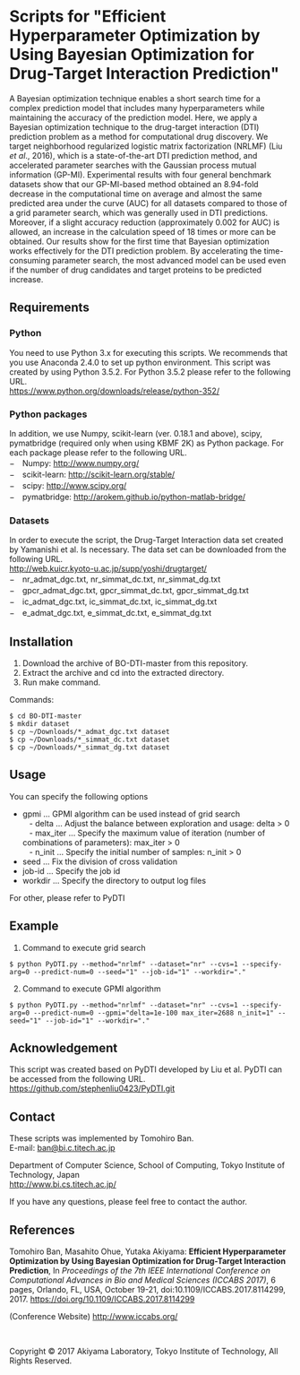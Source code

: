 # Scripts for "Efficient Hyperparameter Optimization by Using Bayesian Optimization for Drug-Target Interaction Prediction"

A Bayesian optimization technique enables a short search time for a complex prediction model that includes many hyperparameters while maintaining the accuracy of the prediction model. Here, we apply a Bayesian optimization technique to the drug-target interaction (DTI) prediction problem as a method for computational drug discovery. We target neighborhood regularized logistic matrix factorization (NRLMF) (Liu _et al_., 2016), which is a state-of-the-art DTI prediction method, and accelerated parameter searches with the Gaussian process mutual information (GP-MI). Experimental results with four general benchmark datasets show that our GP-MI-based method obtained an 8.94-fold decrease in the computational time on average and almost the same predicted area under the curve (AUC) for all datasets compared to those of a grid parameter search, which was generally used in DTI predictions. Moreover, if a slight accuracy reduction (approximately 0.002 for AUC) is allowed, an increase in the calculation speed of 18 times or more can be obtained. Our results show for the first time that Bayesian optimization works effectively for the DTI prediction problem. By accelerating the time-consuming parameter search, the most advanced model can be used even if the number of drug candidates and target proteins to be predicted increase.


Requirements
------------

### Python
You need to use Python 3.x for executing this scripts. We recommends that you use Anaconda 2.4.0 to set up python environment. This script was created by using Python 3.5.2. For Python 3.5.2 please refer to the following URL.<br>
https://www.python.org/downloads/release/python-352/<br>

### Python packages
In addition, we use Numpy, scikit-learn (ver. 0.18.1 and above), scipy, pymatbridge (required only when using KBMF 2K) as Python package. For each package please refer to the following URL.<br>
−　Numpy: http://www.numpy.org/<br>
−　scikit-learn: http://scikit-learn.org/stable/<br>
−　scipy: http://www.scipy.org/<br>
−　pymatbridge: http://arokem.github.io/python-matlab-bridge/<br>

### Datasets
In order to execute the script, the Drug-Target Interaction data set created by Yamanishi et al. Is necessary. The data set can be downloaded from the following URL.<br>
http://web.kuicr.kyoto-u.ac.jp/supp/yoshi/drugtarget/<br>
−　nr_admat_dgc.txt, nr_simmat_dc.txt, nr_simmat_dg.txt<br>
−　gpcr_admat_dgc.txt, gpcr_simmat_dc.txt, gpcr_simmat_dg.txt<br>
−　ic_admat_dgc.txt, ic_simmat_dc.txt, ic_simmat_dg.txt<br>
−　e_admat_dgc.txt, e_simmat_dc.txt, e_simmat_dg.txt<br>

Installation
------------
1. Download the archive of BO-DTI-master from this repository.
2. Extract the archive and cd into the extracted directory.
3. Run make command.

Commands:

    $ cd BO-DTI-master
    $ mkdir dataset
    $ cp ~/Downloads/*_admat_dgc.txt dataset
    $ cp ~/Downloads/*_simmat_dc.txt dataset
    $ cp ~/Downloads/*_simmat_dg.txt dataset

Usage
-----
You can specify the following options<br>
- gpmi ... GPMI algorithm can be used instead of grid search<br>
    - delta ... Adjust the balance between exploration and usage: delta > 0<br>
    - max_iter ... Specify the maximum value of iteration (number of combinations of parameters): max_iter > 0<br>
    - n_init ... Specify the initial number of samples: n_init > 0<br>
- seed ... Fix the division of cross validation
- job-id ... Specify the job id
- workdir ... Specify the directory to output log files

For other, please refer to PyDTI


Example
-------
1. Command to execute grid search
```shell
$ python PyDTI.py --method="nrlmf" --dataset="nr" --cvs=1 --specify-arg=0 --predict-num=0 --seed="1" --job-id="1" --workdir="."
```

2. Command to execute GPMI algorithm
```shell
$ python PyDTI.py --method="nrlmf" --dataset="nr" --cvs=1 --specify-arg=0 --predict-num=0 --gpmi="delta=1e-100 max_iter=2688 n_init=1" --seed="1" --job-id="1" --workdir="."
```

Acknowledgement
---------------
This script was created based on PyDTI developed by Liu et al. PyDTI can be accessed from the following URL.<br>
https://github.com/stephenliu0423/PyDTI.git<br>

Contact
-------
These scripts was implemented by Tomohiro Ban.<br>
E-mail: ban@bi.c.titech.ac.jp

Department of Computer Science, School of Computing, Tokyo Institute of Technology, Japan<br>
http://www.bi.cs.titech.ac.jp/

If you have any questions, please feel free to contact the author.

References
----------
Tomohiro Ban, Masahito Ohue, Yutaka Akiyama: **Efficient Hyperparameter Optimization by Using Bayesian Optimization for Drug-Target Interaction Prediction**, In _Proceedings of the 7th IEEE International Conference on Computational Advances in Bio and Medical Sciences (ICCABS 2017)_, 6 pages, Orlando, FL, USA, October 19-21, doi:10.1109/ICCABS.2017.8114299, 2017. 
https://doi.org/10.1109/ICCABS.2017.8114299

(Conference Website) http://www.iccabs.org/

<br>

Copyright © 2017 Akiyama Laboratory, Tokyo Institute of Technology, All Rights Reserved.  
